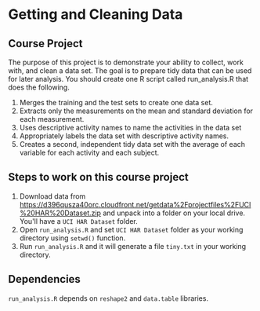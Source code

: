 # Getting and Cleaning Data

## Course Project

The purpose of this project is to demonstrate your ability to collect, work with, and clean a data set. The goal is to prepare tidy data that can be used for later analysis. 
You should create one R script called run_analysis.R that does the following. 

1. Merges the training and the test sets to create one data set.
2. Extracts only the measurements on the mean and standard deviation for each measurement.
3. Uses descriptive activity names to name the activities in the data set
4. Appropriately labels the data set with descriptive activity names.
5. Creates a second, independent tidy data set with the average of each variable for each activity and each subject.

## Steps to work on this course project

1. Download data from https://d396qusza40orc.cloudfront.net/getdata%2Fprojectfiles%2FUCI%20HAR%20Dataset.zip and unpack into a folder on your local drive. You'll have a ```UCI HAR Dataset``` folder.
2. Open ```run_analysis.R``` and set ```UCI HAR Dataset``` folder as your working directory using ```setwd()``` function.
3. Run ```run_analysis.R``` and it will generate a file ```tiny.txt``` in your working directory.

## Dependencies

```run_analysis.R``` depends on ```reshape2``` and ```data.table``` libraries. 
